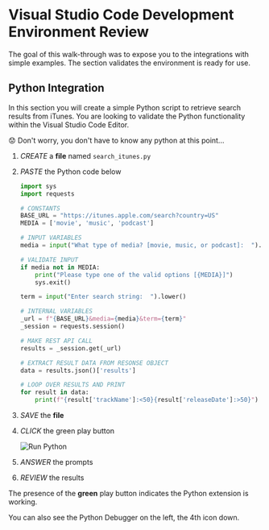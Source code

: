 # Visual Studio Code Development Environment Review

The goal of this walk-through was to expose you to the integrations with simple examples. The section validates the environment is ready for use.

## Python Integration

In this section you will create a simple Python script to retrieve search results from iTunes. You are looking to validate the Python functionality within the Visual Studio Code Editor.

:worried: Don't worry, you don't have to know any python at this point...

1. _CREATE_ a **file** named `search_itunes.py`
2. _PASTE_ the Python code below

   ```python
   import sys
   import requests

   # CONSTANTS
   BASE_URL = "https://itunes.apple.com/search?country=US"
   MEDIA = ['movie', 'music', 'podcast']

   # INPUT VARIABLES
   media = input("What type of media? [movie, music, or podcast]:  ").lower()

   # VALIDATE INPUT
   if media not in MEDIA:
       print("Please type one of the valid options [{MEDIA}]")
       sys.exit()

   term = input("Enter search string:  ").lower()

   # INTERNAL VARIABLES
   _url = f"{BASE_URL}&media={media}&term={term}"
   _session = requests.session()

   # MAKE REST API CALL
   results = _session.get(_url)

   # EXTRACT RESULT DATA FROM RESONSE OBJECT
   data = results.json()['results']

   # LOOP OVER RESULTS AND PRINT
   for result in data:
       print(f"{result['trackName']:<50}{result['releaseDate']:>50}")


   ```

3. _SAVE_ the **file**

4. _CLICK_ the green play button

   ![Run Python](../images/run-python.png)

5. _ANSWER_ the prompts

6. _REVIEW_ the results

The presence of the **green** play button indicates the Python extension is working.

You can also see the Python Debugger on the left, the 4th icon down.
